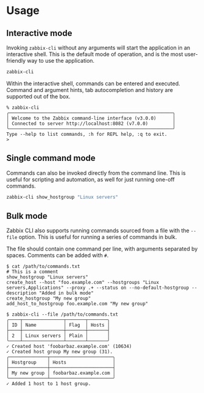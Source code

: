 # Usage

## Interactive mode

Invoking `zabbix-cli` without any arguments will start the application in an interactive shell. This is the default mode of operation, and is the most user-friendly way to use the application.

```bash
zabbix-cli
```

Within the interactive shell, commands can be entered and executed. Command and argument hints, tab autocompletion and history are supported out of the box.

```
% zabbix-cli
╭────────────────────────────────────────────────────────────╮
│ Welcome to the Zabbix command-line interface (v3.0.0)      │
│ Connected to server http://localhost:8082 (v7.0.0)         │
╰────────────────────────────────────────────────────────────╯
Type --help to list commands, :h for REPL help, :q to exit.
>
```

## Single command mode

Commands can also be invoked directly from the command line. This is useful for scripting and automation, as well for just running one-off commands.

```bash
zabbix-cli show_hostgroup "Linux servers"
```

## Bulk mode

Zabbix CLI also supports running commands sourced from a file with the `--file` option. This is useful for running a series of commands in bulk.

The file should contain one command per line, with arguments separated by spaces. Comments can be added with `#`.

```
$ cat /path/to/commands.txt
# This is a comment
show_hostgroup "Linux servers"
create_host --host "foo.example.com" --hostgroups "Linux servers,Applications" --proxy .+ --status on --no-default-hostgroup --description "Added in bulk mode"
create_hostgroup "My new group"
add_host_to_hostgroup foo.example.com "My new group"
```

```
$ zabbix-cli --file /path/to/commands.txt
╭────┬───────────────┬───────┬───────╮
│ ID │ Name          │ Flag  │ Hosts │
├────┼───────────────┼───────┼───────┤
│ 2  │ Linux servers │ Plain │       │
╰────┴───────────────┴───────┴───────╯
✓ Created host 'foobarbaz.example.com' (10634)
✓ Created host group My new group (31).
╭──────────────┬───────────────────────╮
│ Hostgroup    │ Hosts                 │
├──────────────┼───────────────────────┤
│ My new group │ foobarbaz.example.com │
╰──────────────┴───────────────────────╯
✓ Added 1 host to 1 host group.
```
